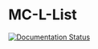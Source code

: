# MC-L-List
[![Documentation Status](https://readthedocs.org/projects/mc-l-list/badge/?version=latest)](https://mc-l-list.readthedocs.io/en/latest/?badge=latest)
